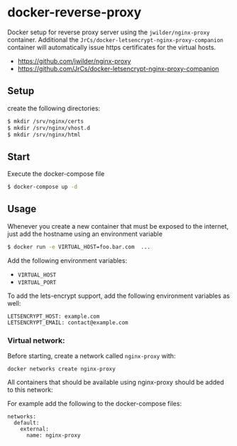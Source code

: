 # docker-reverse-proxy
Docker setup for reverse proxy server using the `jwilder/nginx-proxy` container. Additional the `JrCs/docker-letsencrypt-nginx-proxy-companion` container will automatically issue https certificates for the virtual hosts.

* https://github.com/jwilder/nginx-proxy
* https://github.com/JrCs/docker-letsencrypt-nginx-proxy-companion


## Setup

create the following directories:

```bash
$ mkdir /srv/nginx/certs
$ mkdir /srv/nginx/vhost.d
$ mkdir /srv/nginx/html
```

## Start

Execute the docker-compose file

```bash
$ docker-compose up -d
```

## Usage

Whenever you create a new container that must be exposed to the internet, just add the hostname using an environment variable

```bash
$ docker run -e VIRTUAL_HOST=foo.bar.com  ...
```

Add the following environment variables:
* `VIRTUAL_HOST`
* `VIRTUAL_PORT`

To add the lets-encrypt support, add the following environment variables as well:

```
LETSENCRYPT_HOST: example.com
LETSENCRYPT_EMAIL: contact@example.com
```

### Virtual network:

Before starting, create a network called `nginx-proxy` with:

```
docker networks create nginx-proxy
```

All containers that should be available using nginx-proxy should be added to this network:

For example add the following to the docker-compose files:

```
networks:
  default:
    external:
      name: nginx-proxy
```
